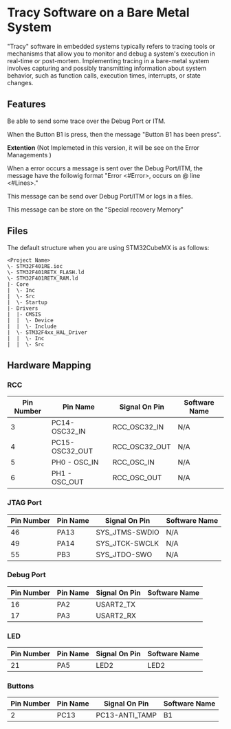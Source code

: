 # Tracy Software on a Bare Metal System

"Tracy" software in embedded systems typically refers to tracing tools or mechanisms that allow you to monitor and debug a system's execution in real-time or post-mortem. Implementing tracing in a bare-metal system involves capturing and possibly transmitting information about system behavior, such as function calls, execution times, interrupts, or state changes.

## Features

Be able to send some trace over the Debug Port or ITM.

When the Button B1 is press, then the message "Button B1 has been press".

**Extention** (Not Implemeted in this version, it will be see on the Error Managements )

When a error occurs a message is sent over the Debug Port/ITM, the message have the followig format
"Error <#Error>, occurs on <fileName> @ line <#Lines>."

This message can be send over Debug Port/ITM or logs in a files.

This message can be store on the "Special recovery Memory"

## Files

The default structure when you are using STM32CubeMX is as follows: 

```
<Project Name>
\- STM32F401RE.ioc
\- STM32F401RETX_FLASH.ld
\- STM32F401RETX_RAM.ld
|- Core
|  \- Inc
|  \- Src
|  \- Startup 
|- Drivers
|  |- CMSIS
|  |  \- Device
|  |  \- Include
|  \- STM32F4xx_HAL_Driver
|  |  \- Inc
|  |  \- Src
```

## Hardware Mapping

### RCC

|Pin Number     |  Pin Name        | Signal On Pin   | Software Name  |
| ------------- | ------------- |------------------- |-------------   |
|3              |PC14-OSC32_IN  |RCC_OSC32_IN        | N/A            |
|4              |PC15-OSC32_OUT |RCC_OSC32_OUT       | N/A            |
|5              |PH0 - OSC_IN   |RCC_OSC_IN          | N/A            |
|6              |PH1 - OSC_OUT  |RCC_OSC_OUT         | N/A            |

### JTAG Port

|Pin Number  |  Pin Name     | Signal On Pin | Software Name  |
| ------------- | ------------- |------------- |-------------   |
|46           | PA13          |SYS_JTMS-SWDIO |N/A            |
|49           | PA14          |SYS_JTCK-SWCLK |N/A            |
|55           | PB3           |SYS_JTDO-SWO   |N/A            |

### Debug Port

|Pin Number  |  Pin Name     | Signal On Pin | Software Name  |
| ------------- | ------------- |------------- |-------------   |
|16           | PA2           |USART2_TX      |
|17           | PA3           |USART2_RX      |

### LED

|Pin Number  |  Pin Name     | Signal On Pin |  Software Name  |
| ------------- | ------------- |------------- |-------------   |
|21           | PA5           | LED2          | LED2

### Buttons

|Pin Number  |  Pin Name     | Signal On Pin |  Software Name  |
| ------------- | ------------- |------------- | -------------   |
|2            | PC13          | PC13-ANTI_TAMP| B1 |
